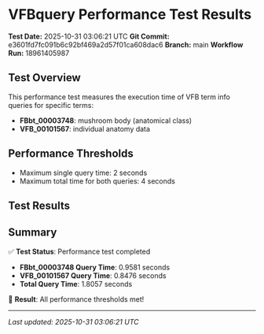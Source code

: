 # VFBquery Performance Test Results

**Test Date:** 2025-10-31 03:06:21 UTC
**Git Commit:** e3601fd7fc091b6c92bf469a2d57f01ca608dac6
**Branch:** main
**Workflow Run:** 18961405987

## Test Overview

This performance test measures the execution time of VFB term info queries for specific terms:

- **FBbt_00003748**: mushroom body (anatomical class)
- **VFB_00101567**: individual anatomy data

## Performance Thresholds

- Maximum single query time: 2 seconds
- Maximum total time for both queries: 4 seconds

## Test Results



## Summary

✅ **Test Status**: Performance test completed

- **FBbt_00003748 Query Time**: 0.9581 seconds
- **VFB_00101567 Query Time**: 0.8476 seconds
- **Total Query Time**: 1.8057 seconds

🎉 **Result**: All performance thresholds met!

---
*Last updated: 2025-10-31 03:06:21 UTC*
